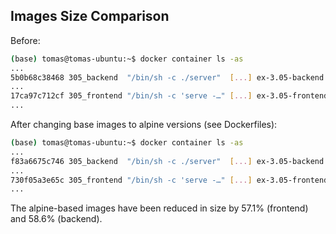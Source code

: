 ## Images Size Comparison

Before:

```bash
(base) tomas@tomas-ubuntu:~$ docker container ls -as
...
5b0b68c38468 305_backend  "/bin/sh -c ./server"  [...] ex-3.05-backend    0B (virtual 1.08GB)
...
17ca97c712cf 305_frontend "/bin/sh -c 'serve -…" [...] ex-3.05-frontend   46B (virtual 1.4GB)
...
```

After changing base images to alpine versions (see Dockerfiles):

```bash
(base) tomas@tomas-ubuntu:~$ docker container ls -as
...
f83a6675c746 305_backend  "/bin/sh -c ./server"  [...] ex-3.05-backend    0B (virtual 447MB)
...
730f05a3e65c 305_frontend "/bin/sh -c 'serve -…" [...] ex-3.05-frontend   46B (virtual 600MB)
...
```

The alpine-based images have been reduced in size by 57.1% (frontend) and 58.6% (backend).

